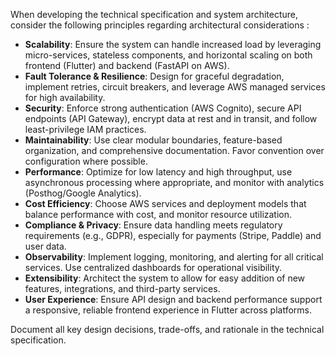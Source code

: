 When developing the technical specification and system architecture, consider the following principles regarding architectural considerations :

- **Scalability**: Ensure the system can handle increased load by leveraging micro-services, stateless components, and horizontal scaling on both frontend (Flutter) and backend (FastAPI on AWS).
- **Fault Tolerance & Resilience**: Design for graceful degradation, implement retries, circuit breakers, and leverage AWS managed services for high availability.
- **Security**: Enforce strong authentication (AWS Cognito), secure API endpoints (API Gateway), encrypt data at rest and in transit, and follow least-privilege IAM practices.
- **Maintainability**: Use clear modular boundaries, feature-based organization, and comprehensive documentation. Favor convention over configuration where possible.
- **Performance**: Optimize for low latency and high throughput, use asynchronous processing where appropriate, and monitor with analytics (Posthog/Google Analytics).
- **Cost Efficiency**: Choose AWS services and deployment models that balance performance with cost, and monitor resource utilization.
- **Compliance & Privacy**: Ensure data handling meets regulatory requirements (e.g., GDPR), especially for payments (Stripe, Paddle) and user data.
- **Observability**: Implement logging, monitoring, and alerting for all critical services. Use centralized dashboards for operational visibility.
- **Extensibility**: Architect the system to allow for easy addition of new features, integrations, and third-party services.
- **User Experience**: Ensure API design and backend performance support a responsive, reliable frontend experience in Flutter across platforms.

Document all key design decisions, trade-offs, and rationale in the technical specification.